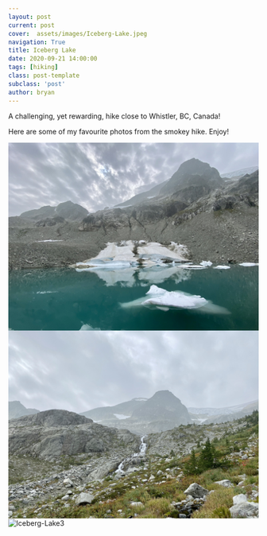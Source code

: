 ```yaml
---
layout: post
current: post
cover:  assets/images/Iceberg-Lake.jpeg
navigation: True
title: Iceberg Lake
date: 2020-09-21 14:00:00
tags: [hiking]
class: post-template
subclass: 'post'
author: bryan
---
```


A challenging, yet rewarding, hike close to Whistler, BC, Canada!

Here are some of my favourite photos from the smokey hike. Enjoy!

<img max-width="100vw" align="center" src="https://github.com/bryanyu1/blog/blob/gh-pages/assets/images/Iceberg-Lake.jpeg?raw=true" alt="Iceberg-Lake">

<img max-width="100vw" align="center" src="https://github.com/bryanyu1/blog/blob/gh-pages/assets/images/Iceberg-Lake2.jpeg?raw=true" alt="Iceberg-Lake2">

<img max-width="100vw" align="center" src="https://github.com/bryanyu1/blog/blob/gh-pages/assets/images/Iceberg-Lake3.jpeg?raw=true" alt="Iceberg-Lake3">
